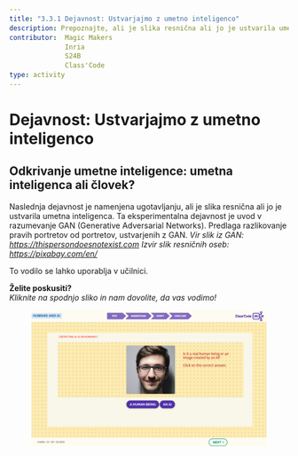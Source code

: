```yaml
---
title: "3.3.1 Dejavnost: Ustvarjajmo z umetno inteligenco"
description: Prepoznajte, ali je slika resnična ali jo je ustvarila umetna inteligenca.
contributor:  Magic Makers
              Inria
              S24B
              Class'Code 
type: activity
---
```

# Dejavnost: Ustvarjajmo z umetno inteligenco
## Odkrivanje umetne inteligence: umetna inteligenca ali človek?

Naslednja dejavnost je namenjena ugotavljanju, ali je slika resnična ali jo je ustvarila umetna inteligenca. Ta eksperimentalna dejavnost je uvod v razumevanje GAN (Generative Adversarial Networks). Predlaga razlikovanje pravih portretov od portretov, ustvarjenih z GAN.
*Vir slik iz GAN: https://thispersondoesnotexist.com*
*Izvir slik resničnih oseb: https://pixabay.com/en/*

To vodilo se lahko uporablja v učilnici.

**Želite poskusiti?**  
_Kliknite na spodnjo sliko in nam dovolite, da vas vodimo!_

<a href="https://pixees.fr/classcodeiai/app/tuto3-ai4t/?lang=sl" target="_blank"><figure>
  <img src="Images/Tuto-M3-HumanandAI-SI.png"/>
</figure></a>
